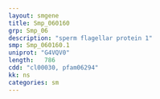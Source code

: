 ```yaml
---
layout: smgene
title: Smp_060160
grp: Smp_06
description: "sperm flagellar protein 1"
smp: Smp_060160.1
uniprot: "G4VQV0"
length:   786
cdd: "cl00030, pfam06294"
kk: ns
categories: sm
---
```

